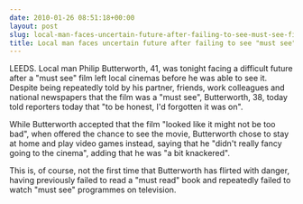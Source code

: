 ```yaml
---
date: 2010-01-26 08:51:18+00:00
layout: post
slug: local-man-faces-uncertain-future-after-failing-to-see-must-see-film
title: Local man faces uncertain future after failing to see "must see" film
---
```


LEEDS. Local man Philip Butterworth, 41, was tonight facing a difficult future after a "must see" film left local cinemas before he was able to see it. Despite being repeatedly told by his partner, friends, work colleagues and national newspapers that the film was a "must see", Butterworth, 38, today told reporters today that "to be honest, I'd forgotten it was on".

While Butterworth accepted that the film "looked like it might not be too bad", when offered the chance to see the movie, Butterworth chose to stay at home and play video games instead, saying that he "didn't really fancy going to the cinema", adding that he was "a bit knackered".

This is, of course, not the first time that Butterworth has flirted with danger, having previously failed to read a "must read" book and repeatedly failed to watch "must see" programmes on television.
